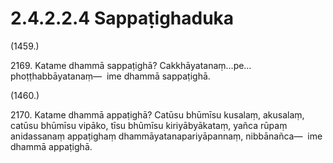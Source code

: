 

# 2.4.2.2.4 Sappaṭighaduka






(1459.)

2169\. Katame dhammā sappaṭighā? Cakkhāyatanaṃ…pe…  phoṭṭhabbāyatanaṃ—  ime dhammā sappaṭighā.

(1460.)

2170\. Katame dhammā appaṭighā? Catūsu bhūmīsu kusalaṃ, akusalaṃ, catūsu bhūmīsu vipāko, tīsu bhūmīsu kiriyābyākataṃ, yañca rūpaṃ anidassanaṃ appaṭighaṃ dhammāyatanapariyāpannaṃ, nibbānañca—  ime dhammā appaṭighā.



